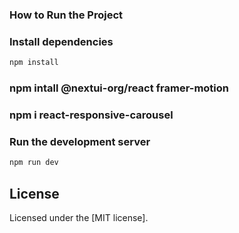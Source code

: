 ### How to Run the Project



### Install dependencies

```bash
npm install
```


### npm intall @nextui-org/react framer-motion

### npm i react-responsive-carousel


### Run the development server

```bash
npm run dev
```

## License

Licensed under the [MIT license].
